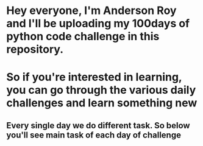 # Hey everyone, I'm Anderson Roy and I'll be uploading my 100days of python code challenge in this repository. 
# So if you're interested in learning, you can go through the various daily challenges and learn something new

## Every single day we do different task. So below you'll see main task of each day of challenge
